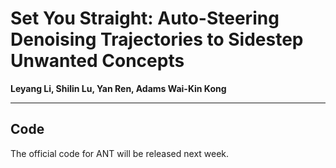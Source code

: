 # Set You Straight: Auto-Steering Denoising Trajectories to Sidestep Unwanted Concepts

**Leyang Li, Shilin Lu, Yan Ren, Adams Wai-Kin Kong**

------



## Code

The official code for ANT will be released next week.